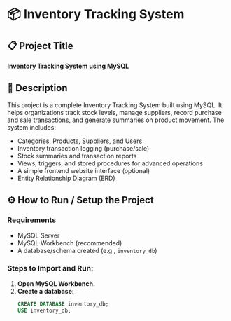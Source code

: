# 📦 Inventory Tracking System

## 📋 Project Title
**Inventory Tracking System using MySQL**

## 📖 Description

This project is a complete Inventory Tracking System built using MySQL. It helps organizations track stock levels, manage suppliers, record purchase and sale transactions, and generate summaries on product movement. The system includes:

- Categories, Products, Suppliers, and Users
- Inventory transaction logging (purchase/sale)
- Stock summaries and transaction reports
- Views, triggers, and stored procedures for advanced operations
- A simple frontend website interface (optional)
- Entity Relationship Diagram (ERD)

## ⚙️ How to Run / Setup the Project

### Requirements
- MySQL Server
- MySQL Workbench (recommended)
- A database/schema created (e.g., `inventory_db`)

### Steps to Import and Run:

1. **Open MySQL Workbench.**
2. **Create a database:**
   ```sql
   CREATE DATABASE inventory_db;
   USE inventory_db;
